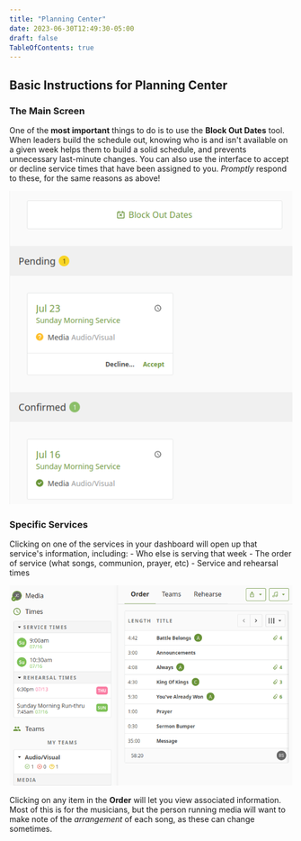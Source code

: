 ```yaml
---
title: "Planning Center"
date: 2023-06-30T12:49:30-05:00
draft: false
TableOfContents: true
---
```


## Basic Instructions for Planning Center

### The Main Screen

One of the **most important** things to do is to use the **Block Out Dates** tool. When leaders build the schedule out, knowing who is and isn't available on a given week helps them to build a solid schedule, and prevents unnecessary last-minute changes.
You can also use the interface to accept or decline service times that have been assigned to you. *Promptly* respond to these, for the same reasons as above!

![](./services-dates.png)

### Specific Services

Clicking on one of the services in your dashboard will open up that service's information, including:
    - Who else is serving that week
    - The order of service (what songs, communion, prayer, etc)
    - Service and rehearsal times

![](./service-details.png)

Clicking on any item in the **Order** will let you view associated information. Most of this is for the musicians, but the person running media will want to make note of the *arrangement* of each song, as these can change sometimes.